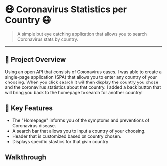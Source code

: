 # 😷 Coronavirus Statistics per Country 😷
> A simple but eye catching application that allows you to search Coronavirus stats by country.
---
## 📘 Project Overview
Using an open API that consists of Coronavirus cases. I was able to create a single-page application (SPA) that allows you to enter any country of your choosing. When you click search it will then display the country you chose and the coronavirus statistics about that country. I added a back button that will bring you back to the homepage to search for another country!

## 💎 Key Features
- The "Homepage" informs you of the symptoms and preventions of Coronavirus disease.
- A search bar that allows you to input a country of your choosing.
- Header that is customized based on country chosen.
- Displays specific stastics for that givin country

## Walkthrough




